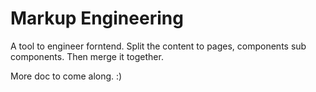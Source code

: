 # Markup Engineering

A tool to engineer forntend. Split the content to pages, components sub components. Then merge it together. 

More doc to come along. :)